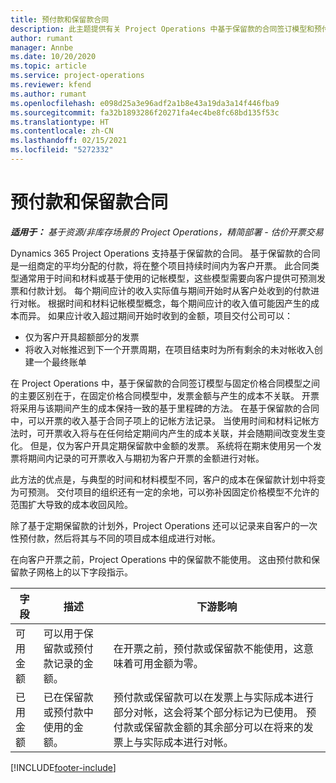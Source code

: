 ```yaml
---
title: 预付款和保留款合同
description: 此主题提供有关 Project Operations 中基于保留款的合同签订模型和预付款的信息。
author: rumant
manager: Annbe
ms.date: 10/20/2020
ms.topic: article
ms.service: project-operations
ms.reviewer: kfend
ms.author: rumant
ms.openlocfilehash: e098d25a3e96adf2a1b8e43a19da3a14f446fba9
ms.sourcegitcommit: fa32b1893286f20271fa4ec4be8fc68bd135f53c
ms.translationtype: HT
ms.contentlocale: zh-CN
ms.lasthandoff: 02/15/2021
ms.locfileid: "5272332"
---
```

# <a name="advances-and-retainer-based-contracts"></a>预付款和保留款合同


_**适用于：** 基于资源/非库存场景的 Project Operations，精简部署 - 估价开票交易_

Dynamics 365 Project Operations 支持基于保留款的合同。 基于保留款的合同是一组商定的平均分配的付款，将在整个项目持续时间内为客户开票。 此合同类型通常用于时间和材料或基于使用的记帐模型，这些模型需要向客户提供可预测发票和付款计划。 每个期间应计的收入实际值与期间开始时从客户处收到的付款进行对帐。 根据时间和材料记帐模型概念，每个期间应计的收入值可能因产生的成本而异。 如果应计收入超过期间开始时收到的金额，项目交付公司可以：

- 仅为客户开具超额部分的发票 
- 将收入对帐推迟到下一个开票周期，在项目结束时为所有剩余的未对帐收入创建一个最终账单

在 Project Operations 中，基于保留款的合同签订模型与固定价格合同模型之间的主要区别在于，在固定价格合同模型中，发票金额与产生的成本不关联。 开票将采用与该期间产生的成本保持一致的基于里程碑的方法。 在基于保留款的合同中，可以开票的收入基于合同子项上的记帐方法记录。 当使用时间和材料记帐方法时，可开票收入将与在任何给定期间内产生的成本关联，并会随期间改变发生变化。 但是，仅为客户开具定期保留款中金额的发票。 系统将在期末使用另一个发票将期间内记录的可开票收入与期初为客户开票的金额进行对帐。

此方法的优点是，与典型的时间和材料模型不同，客户的成本在保留款计划中将变为可预测。 交付项目的组织还有一定的余地，可以弥补因固定价格模型不允许的范围扩大导致的成本收回风险。

除了基于定期保留款的计划外，Project Operations 还可以记录来自客户的一次性预付款，然后将其与不同的项目成本组成进行对帐。

在向客户开票之前，Project Operations 中的保留款不能使用。 这由预付款和保留款子网格上的以下字段指示。

| 字段 | 描述 | 下游影响 |
| --- | --- | --- |
| 可用金额 | 可以用于保留款或预付款记录的金额。 | 在开票之前，预付款或保留款不能使用，这意味着可用金额为零。 |
| 已用金额 | 已在保留款或预付款中使用的金额。 | 预付款或保留款可以在发票上与实际成本进行部分对帐，这会将某个部分标记为已使用。 预付款或保留款金额的其余部分可以在将来的发票上与实际成本进行对帐。 |


[!INCLUDE[footer-include](../../includes/footer-banner.md)]